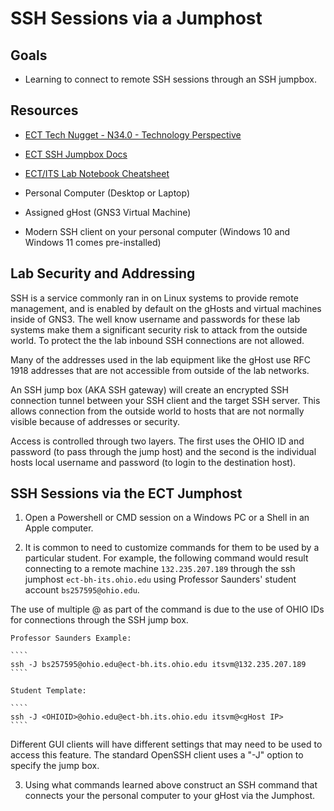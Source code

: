 # SSH Sessions via a Jumphost

## Goals
- Learning to connect to remote SSH sessions through an SSH jumpbox.

## Resources
- [ECT Tech Nugget - N34.0 - Technology Perspective](https://youtu.be/ixrzbdUu8yQ)
- [ECT SSH Jumpbox Docs](https://sites.google.com/site/ohioitslab/home/how-to/ssh-jump-box)
- [ECT/ITS Lab Notebook Cheatsheet](https://github.com/OHIO-ECT/Lab-Notebook-Cheat-Sheet)
- Personal Computer (Desktop or Laptop)
- Assigned gHost (GNS3 Virtual Machine)

- Modern SSH client on your personal computer (Windows 10 and Windows 11 comes pre-installed)

## Lab Security and Addressing

SSH is a service commonly ran in on Linux systems to provide remote management, and is enabled by default on the gHosts and virtual machines inside of GNS3.  The well know username and passwords for these lab systems make them a significant security risk to attack from the outside world.  To protect the the lab inbound SSH connections are not allowed.  

Many of the addresses used in the lab equipment like the gHost use RFC 1918 addresses that are not accessible from outside of the lab networks.

An SSH jump box (AKA SSH gateway) will create an encrypted SSH connection tunnel between your SSH client and the target SSH server. This allows connection from the outside world to hosts that are not normally visible because of addresses or security. 

Access is controlled through two layers.  The first uses the OHIO ID and password (to pass through the jump host) and the second is the individual hosts local username and password (to login to the destination host).

## SSH Sessions via the ECT Jumphost

1. Open a Powershell or CMD session on a Windows PC or a Shell in an Apple computer.

2. It is common to need to customize commands for them to be used by a particular student. For example, the following command would result connecting to a remote machine `132.235.207.189` through the ssh jumphost `ect-bh-its.ohio.edu` using Professor Saunders' student account `bs257595@ohio.edu`.

The use of multiple @ as part of the command is due to the use of OHIO IDs for connections through the SSH jump box.

    Professor Saunders Example:

    ````
    ssh -J bs257595@ohio.edu@ect-bh.its.ohio.edu itsvm@132.235.207.189
    ````

    Student Template:

    ````
    ssh -J <OHIOID>@ohio.edu@ect-bh.its.ohio.edu itsvm@<gHost IP>
    ````
Different GUI clients will have different settings that may need to be used to access this feature. The standard OpenSSH client uses a "-J" option to specify the jump box.

3. Using what commands learned above construct an SSH command that connects your the personal computer to your gHost via the Jumphost.


